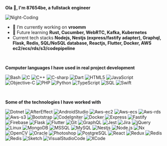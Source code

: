 **Ola 👋, I'm 87654be, a fullstack engineer**

![Night-Coding](https://user-images.githubusercontent.com/65488712/199217847-bc6a7568-705a-4613-b365-8f04297ae6e5.gif)

- 🔭 I’m currently working on **vroomm**
- 🌱 Future learning **Rust, Cucumber, WebRTC, Kafka, Kubernetes**
- Current tech stacks **Nodejs, Nestjs (express/fastify adapter), Graphql, Flask, Redis, SQL/NoSQL database, Reactjs, Flutter, Docker, AWS ec2/ecs/rds/s3/codepipeline**

<br />

**Computer languages I have used in real project development**

![Bash](https://img.shields.io/badge/Bash-000000?style=flat&logo=GNU%20Bash&logoColor=4EAA25)
![C](https://img.shields.io/badge/-C-000000?style=flat&logo=C)
![C++](https://img.shields.io/badge/-C++-000000?style=flat&logo=C%2B%2B&logoColor=00599C)
![C-sharp](https://img.shields.io/badge/C%23-000000?style=flat&logo=c-sharp&logoColor=239120)
![Dart](https://img.shields.io/badge/-Dart-000000?style=flat&logo=dart&logoColor=0175C2)
![HTML5](https://img.shields.io/badge/-HTML5-000000?style=flat&logo=HTML5)
![JavaScript](https://img.shields.io/badge/-JavaScript-000000?style=flat&logo=javascript)
![Objective-C](https://img.shields.io/badge/Objective--C-000000?style=flatt&logo=objectivec)
![PHP](https://img.shields.io/badge/-PHP-000000?style=flat&logo=dart&logoColor=777BB4)
![Python](https://img.shields.io/badge/-Python-000000?style=flat&logo=python)
![TypeScript](https://img.shields.io/badge/-TypeScript-000000?style=flat&logo=typescript&logoColor=007ACC)
![SQL](https://img.shields.io/badge/-SQL-000000?style=flat&logo=MySQL)
![Swift](https://img.shields.io/badge/-Swift-000000?style=flat&logo=Swift)

<br />

**Some of the technologies I have worked with**

![Dotnet](https://img.shields.io/badge/-.NET-000000?style=flat&logo=.net&logoColor=DC2D91)
![AfterEffect](https://img.shields.io/badge/-After%20Effects-000000?style=flat&logo=adobe+after+effects&logoColor=9999ff)
![AndroidStudio](https://img.shields.io/badge/-Android%20Studio-000000?style=flat&logo=android+studio&logoColor=3DDC84)
![Aws-ec2](https://img.shields.io/badge/-AWS%20EC2-000000?style=flat&logo=amazon+ec2&logoColor=FF9900)
![Aws-ecs](https://img.shields.io/badge/-AWS%20ECS-000000?style=flat&logo=amazon+ecs&logoColor=FF9900)
![Aws-rds](https://img.shields.io/badge/-AWS%20RDS-000000?style=flat&logo=amazon+rds&logoColor=527FFF)
![Aws-s3](https://img.shields.io/badge/-AWS%20S3-000000?style=flat&logo=amazon+s3&logoColor=569A31)
![Bootstrap](https://img.shields.io/badge/-Bootstrap-000000?style=flat&logo=bootstrap&logoColor=563D7C)
![CodeIgniter](https://img.shields.io/badge/-CodeIgniter-000000?style=flat&logo=codeigniter&logoColor=EF4223)
![Docker](https://img.shields.io/badge/-Docker-000000?style=flat&logo=docker&logoColor=2496ED)
![Express](https://img.shields.io/badge/-Express-000000?style=flat&logo=express&logoColor=white)
![Fastify](https://img.shields.io/badge/-Fastify-000000?style=flat&logo=fastify&logoColor=white)
![Firebase](https://img.shields.io/badge/-Firebase-000000?style=flat&logo=firebase&logoColor=FFCA28)
![Flask](https://img.shields.io/badge/-Flask-000000?style=flat&logo=flask&logoColor=white)
![Flutter](https://img.shields.io/badge/-Flutter-000000?style=flat&logo=flutter&logoColor=02569B)
![Git](https://img.shields.io/badge/-Git-000000?style=flat&logo=git&logoColor=F05032)
![GraphQL](https://img.shields.io/badge/-GraphQL-000000?style=flat&logo=graphqL&logoColor=e535ab)
![Jest](https://img.shields.io/badge/-Jest-000000?style=flat&logo=jest&logoColor=C21325)
![Jira](https://img.shields.io/badge/-Jira-000000?style=flat&logo=jira-software&logoColor=0052CC)
![jQuery](https://img.shields.io/badge/-jQuery-000000?style=flat&logo=jQuery&logoColor=0769AD)
![Linux](https://img.shields.io/badge/-Linux-000000?style=flat&logo=linux&logoColor=FCC624)
![MongoDB](https://img.shields.io/badge/-MongoDB-000000?style=flat&logo=mongodb&logoColor=47A248)
![MSSQL](https://img.shields.io/badge/-MSSQL-000000?style=flat&logo=microsoft+sql+server&logoColor=fc2927)
![MySQL](https://img.shields.io/badge/-MySQL-000000?style=flat&logo=mysql&logoColor=F479A1)
![Nestjs](https://img.shields.io/badge/-NestJS-000000?style=flat&logo=nestjs&logoColor=E0234E)
![Node.js](https://img.shields.io/badge/-Node.js-000000?style=flat&logo=node.js&logoColor=339933)
![Nx](https://img.shields.io/badge/-Nx-000000?style=flat&logo=nx&logoColor=C43055)
![OpenCV](https://img.shields.io/badge/-OpenCV-000000?style=flat&logo=opencv&logoColor=5C3EEE)
![Oracle](https://img.shields.io/badge/-Oracle-000000?style=flat&logo=oracle&logoColor=F80000)
![Photoshop](https://img.shields.io/badge/-Photoshop-000000?style=flat&logo=adobe-photoshop&logoColor=31A8FF)
![PostgreSQL](https://img.shields.io/badge/-PostgreSQL-000000?style=flat&logo=postgresql&logoColor=9169E1)
![React](https://img.shields.io/badge/-React-000000?style=flat&logo=React&logoColor=61DAFB)
![Redux](https://img.shields.io/badge/-Redux-000000?style=flat&logo=redux&logoColor=993D88)
![Redis](https://img.shields.io/badge/-Redis-000000?style=flat&logo=redis&logoColor=DC382D)
![Redis](https://img.shields.io/badge/-Socket.io-000000?style=flat&logo=socket.io&logoColor=white)
![Sketch](https://img.shields.io/badge/-Sketch-000000?style=flat&logo=sketch&logoColor=f7b500)
![VisualStudioCode](https://img.shields.io/badge/-Visual%20Studio%20Code-000000?style=flat&logo=visual-studio-code&logoColor=007ACC)
![XCode](https://img.shields.io/badge/-XCode-000000?style=flat&logo=XCode&logoColor=1575F9)<!-- wi*quL3fcV -->
